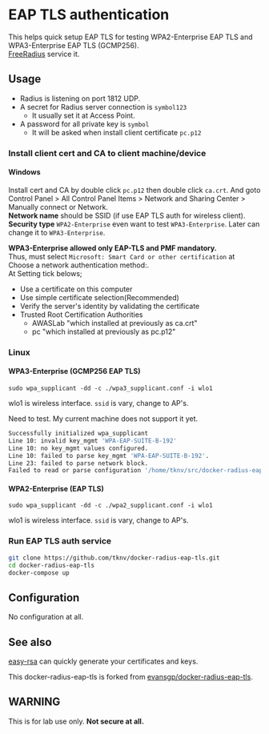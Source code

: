 # EAP TLS authentication

This helps quick setup EAP TLS for testing WPA2-Enterprise EAP TLS and WPA3-Enterprise EAP TLS (GCMP256).  
[FreeRadius](https://github.com/FreeRADIUS/freeradius-server) service it.

## Usage

* Radius is listening on port 1812 UDP.
* A secret for Radius server connection is `symbol123`
    * It usually set it at Access Point.
* A password for all private key is `symbol`
    * It will be asked when install client certificate `pc.p12`

### Install client cert and CA to client machine/device

#### Windows

Install cert and CA by double click `pc.p12` then double click `ca.crt`. And goto Control Panel > All Control Panel Items > Network and Sharing Center > Manually connect or Network.  
**Network name** should be SSID (if use EAP TLS auth for wireless client). **Security type** `WPA2-Enterprise` even want to test `WPA3-Enterprise`. Later can change it to `WPA3-Enterprise`.   

**WPA3-Enterprise allowed only EAP-TLS and PMF mandatory.**  
Thus, must select `Microsoft: Smart Card or other certification` at Choose a network authentication method:.  
At Setting tick belows;

* Use a certificate on this computer
* Use simple certificate selection(Recommended)
* Verify the server's identity by validating the certificate
* Trusted Root Certification Authorities
    * AWASLab  "which installed at previously as ca.crt"
    * pc  "which installed at previously as pc.p12"

### Linux

#### WPA3-Enterprise (GCMP256 EAP TLS)

`sudo wpa_supplicant -dd -c ./wpa3_supplicant.conf -i wlo1`

wlo1 is wireless interface. `ssid` is vary, change to AP's. 

Need to test. My current machine does not support it yet.

```bash
Successfully initialized wpa_supplicant
Line 10: invalid key_mgmt 'WPA-EAP-SUITE-B-192'
Line 10: no key_mgmt values configured.
Line 10: failed to parse key_mgmt 'WPA-EAP-SUITE-B-192'.
Line 23: failed to parse network block.
Failed to read or parse configuration '/home/tknv/src/docker-radius-eap-tls/./wpa3_supplicant.conf'.
```

#### WPA2-Enterprise (EAP TLS)

`sudo wpa_supplicant -dd -c ./wpa2_supplicant.conf -i wlo1`

wlo1 is wireless interface. `ssid` is vary, change to AP's. 

### Run EAP TLS auth service

```bash
git clone https://github.com/tknv/docker-radius-eap-tls.git
cd docker-radius-eap-tls
docker-compose up
```

## Configuration

No configuration at all.

## See also

[easy-rsa](https://github.com/OpenVPN/easy-rsa/) can quickly generate your certificates and keys.

This docker-radius-eap-tls is forked from  [evansgp/docker-radius-eap-tls](https://github.com/evansgp/docker-radius-eap-tls).

## WARNING

This is for lab use only. **Not secure at all.**
